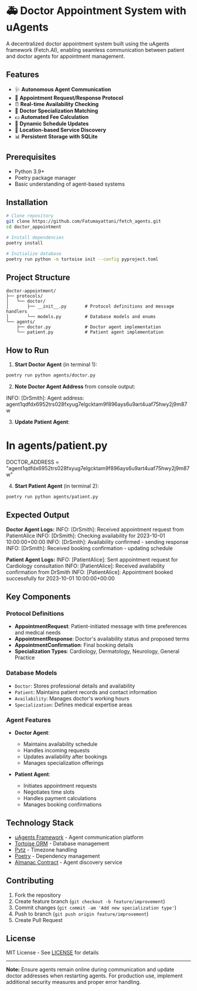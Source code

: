 # 🚑 Doctor Appointment System with uAgents

A decentralized doctor appointment system built using the uAgents framework (Fetch.AI), enabling seamless communication between patient and doctor agents for appointment management.

## Features

- 🩺 **Autonomous Agent Communication**
- 📅 **Appointment Request/Response Protocol**
- ⏰ **Real-time Availability Checking**
- 💼 **Doctor Specialization Matching**
- 💵 **Automated Fee Calculation**
- 🔄 **Dynamic Schedule Updates**
- 📍 **Location-based Service Discovery**
- 📊 **Persistent Storage with SQLite**

## Prerequisites

- Python 3.9+
- Poetry package manager
- Basic understanding of agent-based systems

## Installation

```bash
# Clone repository
git clone https://github.com/Fatumayattani/fetch_agents.git
cd doctor_appointment

# Install dependencies
poetry install

# Initialize database
poetry run python -m tortoise init --config pyproject.toml
```

## Project Structure

```
doctor-appointment/
├── protocols/
│   └── doctor/
│       ├── __init__.py       # Protocol definitions and message handlers
│       └── models.py         # Database models and enums
└── agents/
    ├── doctor.py             # Doctor agent implementation
    └── patient.py            # Patient agent implementation
```

## How to Run

1. **Start Doctor Agent** (in terminal 1):
```bash
poetry run python agents/doctor.py
```

2. **Note Doctor Agent Address** from console output:

INFO: [DrSmith]: Agent address: agent1qdfdx6952trs028fxyug7elgcktam9f896ays6u9art4uaf75hwy2j9m87w


3. **Update Patient Agent**:

# In agents/patient.py
DOCTOR_ADDRESS = "agent1qdfdx6952trs028fxyug7elgcktam9f896ays6u9art4uaf75hwy2j9m87w"


4. **Start Patient Agent** (in terminal 2):
```bash
poetry run python agents/patient.py
```

## Expected Output

**Doctor Agent Logs:**
INFO: [DrSmith]: Received appointment request from PatientAlice
INFO: [DrSmith]: Checking availability for 2023-10-01 10:00:00+00:00
INFO: [DrSmith]: Availability confirmed - sending response
INFO: [DrSmith]: Received booking confirmation - updating schedule


**Patient Agent Logs:**
INFO: [PatientAlice]: Sent appointment request for Cardiology consultation
INFO: [PatientAlice]: Received availability confirmation from DrSmith
INFO: [PatientAlice]: Appointment booked successfully for 2023-10-01 10:00:00+00:00


## Key Components

### Protocol Definitions
- **AppointmentRequest**: Patient-initiated message with time preferences and medical needs
- **AppointmentResponse**: Doctor's availability status and proposed terms
- **AppointmentConfirmation**: Final booking details
- **Specialization Types**: Cardiology, Dermatology, Neurology, General Practice

### Database Models
- `Doctor`: Stores professional details and availability
- `Patient`: Maintains patient records and contact information
- `Availability`: Manages doctor's working hours
- `Specialization`: Defines medical expertise areas

### Agent Features
- **Doctor Agent**:
  - Maintains availability schedule
  - Handles incoming requests
  - Updates availability after bookings
  - Manages specialization offerings

- **Patient Agent**:
  - Initiates appointment requests
  - Negotiates time slots
  - Handles payment calculations
  - Manages booking confirmations

## Technology Stack

- [uAgents Framework](https://fetch.ai/uAgents/) - Agent communication platform
- [Tortoise ORM](https://tortoise-orm.readthedocs.io/) - Database management
- [Pytz](https://pythonhosted.org/pytz/) - Timezone handling
- [Poetry](https://python-poetry.org/) - Dependency management
- [Almanac Contract](https://agentverse.ai/docs) - Agent discovery service

## Contributing

1. Fork the repository
2. Create feature branch (`git checkout -b feature/improvement`)
3. Commit changes (`git commit -am 'Add new specialization type'`)
4. Push to branch (`git push origin feature/improvement`)
5. Create Pull Request

## License

MIT License - See [LICENSE](LICENSE) for details

---

**Note:** Ensure agents remain online during communication and update doctor addresses when restarting agents. For production use, implement additional security measures and proper error handling.